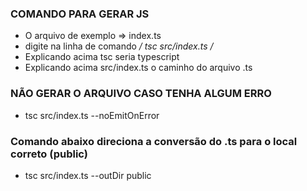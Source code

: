 ### COMANDO PARA GERAR JS ###
- O arquivo de exemplo => index.ts
- digite na linha de comando */ tsc src/index.ts /*
- Explicando acima tsc seria typescript 
- Explicando acima src/index.ts o caminho do arquivo .ts


### NÃO GERAR O ARQUIVO CASO TENHA ALGUM ERRO ###
- tsc src/index.ts --noEmitOnError

### Comando abaixo direciona a conversão do .ts para o local correto (public) ### 
- tsc src/index.ts --outDir public


### ###